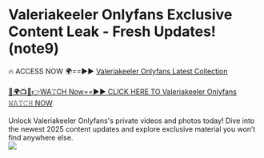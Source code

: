 # Valeriakeeler Onlyfans Exclusive Content Leak - Fresh Updates! (note9)

🔥 ACCESS NOW 🌍==►► <a href="https://tinyurl.com/kvy9nzfs" rel="nofollow">Valeriakeeler Onlyfans Latest Collection</a>
<br><br>
[🔴🌍📺📱👉WA𝚃CH Now==►► CLICK HERE TO Valeriakeeler Onlyfans 𝚆𝙰𝚃𝙲𝙷 NOW](https://tinyurl.com/kvy9nzfs)
<br><br>
Unlock Valeriakeeler Onlyfans's private videos and photos today! Dive into the newest 2025 content updates and explore exclusive material you won’t find anywhere else.
<br>
<a href="https://tinyurl.com/kvy9nzfs" rel="nofollow" data-target="animated-image.originalLink"><img src="https://camo.githubusercontent.com/8a4f000d20f83aca3bf7ec5f350d767afa0574a8a352519fd8cfa583a6f93a33/68747470733a2f2f692e696d6775722e636f6d2f644a486b345a712e676966" data-canonical-src="https://i.imgur.com/dJHk4Zq.gif" style="max-width: 100%; display: inline-block;" data-target="animated-image.originalImage"></a>
<br>
